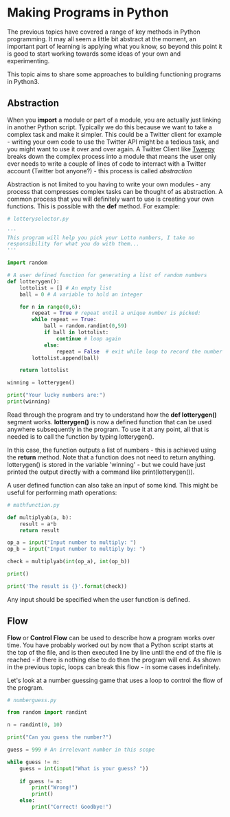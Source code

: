 # Making Programs in Python

The previous topics have covered a range of key methods in Python programming. It may all seem a little bit abstract at the moment, an important part of learning is applying what you know, so beyond this point it is good to start working towards some ideas of your own and experimenting.

This topic aims to share some approaches to building functioning programs in Python3.

## Abstraction 

When you **import** a module or part of a module, you are actually just linking in another Python script. Typically we do this because we want to take a complex task and make it simpler. This could be a Twitter client for example - writing your own code to use the Twitter API might be a tedious task, and you might want to use it over and over again. A Twitter Client like [Tweepy](https://www.tweepy.org/) breaks down the complex process into a module that means the user only ever needs to write a couple of lines of code to interract with a Twitter account (Twitter bot anyone?) - this process is called *abstraction*

Abstraction is not limited to you having to write your own modules - any process that compresses complex tasks can be thought of as abstraction. A common process that you will definitely want to use is creating your own functions. This is possible with the **def** method. For example:

```python
# lotteryselector.py

'''
This program will help you pick your Lotto numbers, I take no
responsibility for what you do with them...
'''

import random

# A user defined function for generating a list of random numbers
def lotterygen():
    lottolist = [] # An empty list
    ball = 0 # A variable to hold an integer

    for n in range(0,6):
        repeat = True # repeat until a unique number is picked:
        while repeat == True:
            ball = random.randint(0,59)
            if ball in lottolist:
                continue # loop again
            else:
                repeat = False  # exit while loop to record the number
        lottolist.append(ball)

    return lottolist

winning = lotterygen()

print("Your lucky numbers are:")
print(winning)
```

Read through the program and try to understand how the **def lotterygen()** segment works. **lotterygen()** is now a defined function that can be used anywhere subsequently in the program. To use it at any point, all that is needed is to call the function by typing lotterygen(). 

In this case, the function outputs a list of numbers - this is achieved using the **return** method. Note that a function does not need to return anything. lotterygen() is stored in the variable 'winning' - but we could have just printed the output directly with a command like print(lotterygen()).

A user defined function can also take an input of some kind. This might be useful for performing math operations:

```python
# mathfunction.py

def multiplyab(a, b):
    result = a*b
    return result

op_a = input("Input number to multiply: ")
op_b = input("Input number to multiply by: ")

check = multiplyab(int(op_a), int(op_b))

print()

print('The result is {}'.format(check))
```

Any input should be specified when the user function is defined.

## Flow

**Flow** or **Control Flow** can be used to describe how a program works over time. You have probably worked out by now that a Python script starts at the top of the file, and is then executed line by line until the end of the file is reached - if there is nothing else to do then the program will end. As shown in the previous topic, loops can break this flow - in some cases indefinitely. 

Let's look at a number guessing game that uses a loop to control the flow of the program. 

```python
# numberguess.py

from random import randint

n = randint(0, 10)

print("Can you guess the number?")

guess = 999 # An irrelevant number in this scope

while guess != n:
    guess = int(input("What is your guess? "))
    
    if guess != n:
        print("Wrong!")
        print()
    else:
        print("Correct! Goodbye!")
```

